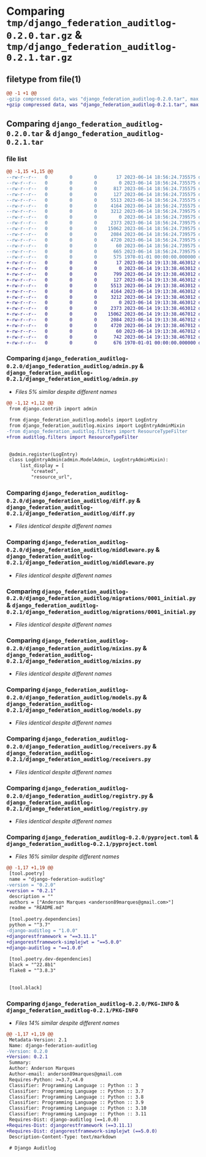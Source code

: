 # Comparing `tmp/django_federation_auditlog-0.2.0.tar.gz` & `tmp/django_federation_auditlog-0.2.1.tar.gz`

## filetype from file(1)

```diff
@@ -1 +1 @@
-gzip compressed data, was "django_federation_auditlog-0.2.0.tar", max compression
+gzip compressed data, was "django_federation_auditlog-0.2.1.tar", max compression
```

## Comparing `django_federation_auditlog-0.2.0.tar` & `django_federation_auditlog-0.2.1.tar`

### file list

```diff
@@ -1,15 +1,15 @@
--rw-r--r--   0        0        0       17 2023-06-14 18:56:24.735575 django_federation_auditlog-0.2.0/README.md
--rw-r--r--   0        0        0        0 2023-06-14 18:56:24.735575 django_federation_auditlog-0.2.0/django_federation_auditlog/__init__.py
--rw-r--r--   0        0        0      817 2023-06-14 18:56:24.735575 django_federation_auditlog-0.2.0/django_federation_auditlog/admin.py
--rw-r--r--   0        0        0      127 2023-06-14 18:56:24.735575 django_federation_auditlog-0.2.0/django_federation_auditlog/apps.py
--rw-r--r--   0        0        0     5513 2023-06-14 18:56:24.735575 django_federation_auditlog-0.2.0/django_federation_auditlog/diff.py
--rw-r--r--   0        0        0     4164 2023-06-14 18:56:24.735575 django_federation_auditlog-0.2.0/django_federation_auditlog/middleware.py
--rw-r--r--   0        0        0     3212 2023-06-14 18:56:24.739575 django_federation_auditlog-0.2.0/django_federation_auditlog/migrations/0001_initial.py
--rw-r--r--   0        0        0        0 2023-06-14 18:56:24.739575 django_federation_auditlog-0.2.0/django_federation_auditlog/migrations/__init__.py
--rw-r--r--   0        0        0     2373 2023-06-14 18:56:24.739575 django_federation_auditlog-0.2.0/django_federation_auditlog/mixins.py
--rw-r--r--   0        0        0    15062 2023-06-14 18:56:24.739575 django_federation_auditlog-0.2.0/django_federation_auditlog/models.py
--rw-r--r--   0        0        0     2084 2023-06-14 18:56:24.739575 django_federation_auditlog-0.2.0/django_federation_auditlog/receivers.py
--rw-r--r--   0        0        0     4720 2023-06-14 18:56:24.739575 django_federation_auditlog-0.2.0/django_federation_auditlog/registry.py
--rw-r--r--   0        0        0       60 2023-06-14 18:56:24.739575 django_federation_auditlog-0.2.0/django_federation_auditlog/tests.py
--rw-r--r--   0        0        0      665 2023-06-14 18:56:24.739575 django_federation_auditlog-0.2.0/pyproject.toml
--rw-r--r--   0        0        0      575 1970-01-01 00:00:00.000000 django_federation_auditlog-0.2.0/PKG-INFO
+-rw-r--r--   0        0        0       17 2023-06-14 19:13:38.463012 django_federation_auditlog-0.2.1/README.md
+-rw-r--r--   0        0        0        0 2023-06-14 19:13:38.463012 django_federation_auditlog-0.2.1/django_federation_auditlog/__init__.py
+-rw-r--r--   0        0        0      799 2023-06-14 19:13:38.463012 django_federation_auditlog-0.2.1/django_federation_auditlog/admin.py
+-rw-r--r--   0        0        0      127 2023-06-14 19:13:38.463012 django_federation_auditlog-0.2.1/django_federation_auditlog/apps.py
+-rw-r--r--   0        0        0     5513 2023-06-14 19:13:38.463012 django_federation_auditlog-0.2.1/django_federation_auditlog/diff.py
+-rw-r--r--   0        0        0     4164 2023-06-14 19:13:38.463012 django_federation_auditlog-0.2.1/django_federation_auditlog/middleware.py
+-rw-r--r--   0        0        0     3212 2023-06-14 19:13:38.463012 django_federation_auditlog-0.2.1/django_federation_auditlog/migrations/0001_initial.py
+-rw-r--r--   0        0        0        0 2023-06-14 19:13:38.463012 django_federation_auditlog-0.2.1/django_federation_auditlog/migrations/__init__.py
+-rw-r--r--   0        0        0     2373 2023-06-14 19:13:38.463012 django_federation_auditlog-0.2.1/django_federation_auditlog/mixins.py
+-rw-r--r--   0        0        0    15062 2023-06-14 19:13:38.467012 django_federation_auditlog-0.2.1/django_federation_auditlog/models.py
+-rw-r--r--   0        0        0     2084 2023-06-14 19:13:38.467012 django_federation_auditlog-0.2.1/django_federation_auditlog/receivers.py
+-rw-r--r--   0        0        0     4720 2023-06-14 19:13:38.467012 django_federation_auditlog-0.2.1/django_federation_auditlog/registry.py
+-rw-r--r--   0        0        0       60 2023-06-14 19:13:38.467012 django_federation_auditlog-0.2.1/django_federation_auditlog/tests.py
+-rw-r--r--   0        0        0      742 2023-06-14 19:13:38.467012 django_federation_auditlog-0.2.1/pyproject.toml
+-rw-r--r--   0        0        0      676 1970-01-01 00:00:00.000000 django_federation_auditlog-0.2.1/PKG-INFO
```

### Comparing `django_federation_auditlog-0.2.0/django_federation_auditlog/admin.py` & `django_federation_auditlog-0.2.1/django_federation_auditlog/admin.py`

 * *Files 5% similar despite different names*

```diff
@@ -1,12 +1,12 @@
 from django.contrib import admin
 
 from django_federation_auditlog.models import LogEntry
 from django_federation_auditlog.mixins import LogEntryAdminMixin
-from django_federation_auditlog.filters import ResourceTypeFilter
+from auditlog.filters import ResourceTypeFilter
 
 
 @admin.register(LogEntry)
 class LogEntryAdmin(admin.ModelAdmin, LogEntryAdminMixin):
     list_display = [
         "created",
         "resource_url",
```

### Comparing `django_federation_auditlog-0.2.0/django_federation_auditlog/diff.py` & `django_federation_auditlog-0.2.1/django_federation_auditlog/diff.py`

 * *Files identical despite different names*

### Comparing `django_federation_auditlog-0.2.0/django_federation_auditlog/middleware.py` & `django_federation_auditlog-0.2.1/django_federation_auditlog/middleware.py`

 * *Files identical despite different names*

### Comparing `django_federation_auditlog-0.2.0/django_federation_auditlog/migrations/0001_initial.py` & `django_federation_auditlog-0.2.1/django_federation_auditlog/migrations/0001_initial.py`

 * *Files identical despite different names*

### Comparing `django_federation_auditlog-0.2.0/django_federation_auditlog/mixins.py` & `django_federation_auditlog-0.2.1/django_federation_auditlog/mixins.py`

 * *Files identical despite different names*

### Comparing `django_federation_auditlog-0.2.0/django_federation_auditlog/models.py` & `django_federation_auditlog-0.2.1/django_federation_auditlog/models.py`

 * *Files identical despite different names*

### Comparing `django_federation_auditlog-0.2.0/django_federation_auditlog/receivers.py` & `django_federation_auditlog-0.2.1/django_federation_auditlog/receivers.py`

 * *Files identical despite different names*

### Comparing `django_federation_auditlog-0.2.0/django_federation_auditlog/registry.py` & `django_federation_auditlog-0.2.1/django_federation_auditlog/registry.py`

 * *Files identical despite different names*

### Comparing `django_federation_auditlog-0.2.0/pyproject.toml` & `django_federation_auditlog-0.2.1/pyproject.toml`

 * *Files 16% similar despite different names*

```diff
@@ -1,17 +1,19 @@
 [tool.poetry]
 name = "django-federation-auditlog"
-version = "0.2.0"
+version = "0.2.1"
 description = ""
 authors = ["Anderson Marques <anderson89marques@gmail.com>"]
 readme = "README.md"
 
 [tool.poetry.dependencies]
 python = "^3.7"
-django-auditlog = "1.0.0"
+djangorestframework = "==3.11.1"
+djangorestframework-simplejwt = "==5.0.0"
+django-auditlog = "==1.0.0"
 
 [tool.poetry.dev-dependencies]
 black = "^22.8b1"
 flake8 = "^3.8.3"
 
 
 [tool.black]
```

### Comparing `django_federation_auditlog-0.2.0/PKG-INFO` & `django_federation_auditlog-0.2.1/PKG-INFO`

 * *Files 14% similar despite different names*

```diff
@@ -1,17 +1,19 @@
 Metadata-Version: 2.1
 Name: django-federation-auditlog
-Version: 0.2.0
+Version: 0.2.1
 Summary: 
 Author: Anderson Marques
 Author-email: anderson89marques@gmail.com
 Requires-Python: >=3.7,<4.0
 Classifier: Programming Language :: Python :: 3
 Classifier: Programming Language :: Python :: 3.7
 Classifier: Programming Language :: Python :: 3.8
 Classifier: Programming Language :: Python :: 3.9
 Classifier: Programming Language :: Python :: 3.10
 Classifier: Programming Language :: Python :: 3.11
 Requires-Dist: django-auditlog (==1.0.0)
+Requires-Dist: djangorestframework (==3.11.1)
+Requires-Dist: djangorestframework-simplejwt (==5.0.0)
 Description-Content-Type: text/markdown
 
 # Django Auditlog
```

